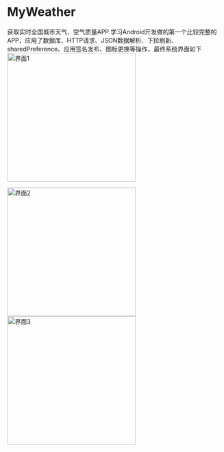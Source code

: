 # MyWeather
获取实时全国城市天气、空气质量APP
学习Android开发做的第一个比较完整的APP，应用了数据库、HTTP请求、JSON数据解析、下拉刷新、sharedPreference、应用签名发布、图标更换等操作，最终系统界面如下
<img src="https://github.com/yhyCloud/MyWeather/blob/master/showInterface/ui_1.jpg" width="300" alt="界面1"/>

<img src="https://github.com/yhyCloud/MyWeather/blob/master/showInterface/ui_2.jpg" width="300" alt="界面2"/>

<img src="https://github.com/yhyCloud/MyWeather/blob/master/showInterface/ui_3.jpg" width="300" alt="界面3"/>
